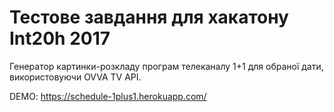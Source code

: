 # Тестове завдання для хакатону Int20h 2017
Генератор картинки-розкладу програм телеканалу 1+1 для обраної дати, використовуючи OVVA TV API.

DEMO: https://schedule-1plus1.herokuapp.com/
